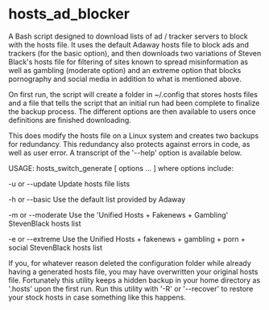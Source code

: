 # hosts_ad_blocker
A Bash script designed to download lists of ad / tracker servers to block with the hosts file.
It uses the default Adaway hosts file to block ads and trackers (for the basic option), and then downloads two variations of
Steven Black's hosts file for filtering of sites known to spread misinformation as well as gambling (moderate option) and
an extreme option that blocks pornography and social media in addition to what is mentioned above.

On first run, the script will create a folder in ~/.config that stores hosts files and a file that tells the script that an initial 
run had been complete to finalize the backup process. The different options are then available to users once definitions
are finished downloading.

This does modify the hosts file on a Linux system and creates two backups for redundancy. This redundancy
also protects against errors in code, as well as user error. A transcript of the '--help' option is available below.

USAGE: hosts_switch_generate [ options ... ]
where options include:

-u or --update    Update hosts file lists

-h or --basic     Use the default list provided by Adaway

-m or --moderate  Use the 'Unified Hosts + Fakenews + Gambling' StevenBlack
                  hosts list

-e or --extreme   Use the Unified Hosts + fakenews + gambling + porn + social
                  StevenBlack hosts list

If you, for whatever reason deleted the configuration folder
while already having a generated hosts file, you may have overwritten your
original hosts file. Fortunately this utility keeps a hidden backup
in your home directory as '.hosts' upon the first run.
Run this utility with '-R' or '--recover' to restore your stock hosts
in case something like this happens.
